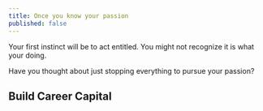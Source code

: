 ```yaml
---
title: Once you know your passion 
published: false
---
```


Your first instinct will be to act entitled. You might not recognize it is what your doing.

Have you thought about just stopping everything to pursue your passion?  



## Build Career Capital 